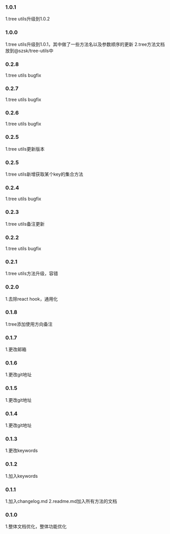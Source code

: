 ### 1.0.1
1.tree utils升级到1.0.2
### 1.0.0
1.tree utils升级到1.0.1，其中做了一些方法名以及参数顺序的更新
2.tree方法文档放到@szsk/tree-utils中
### 0.2.8
1.tree utils bugfix
### 0.2.7
1.tree utils bugfix
### 0.2.6
1.tree utils bugfix
### 0.2.5
1.tree utils更新版本
### 0.2.5
1.tree utils新增获取某个key的集合方法
### 0.2.4
1.tree utils bugfix
### 0.2.3
1.tree utils备注更新
### 0.2.2
1.tree utils bugfix
### 0.2.1
1.tree utils方法升级，容错
### 0.2.0
1.去除react hook，通用化
### 0.1.8
1.tree添加使用方向备注
### 0.1.7
1.更改邮箱
### 0.1.6
1.更改git地址
### 0.1.5
1.更改git地址
### 0.1.4
1.更改git地址
### 0.1.3
1.更改keywords
### 0.1.2
1.加入keywords
### 0.1.1
1.加入changelog.md
2.readme.md加入所有方法的文档
### 0.1.0
1.整体文档优化，整体功能优化
